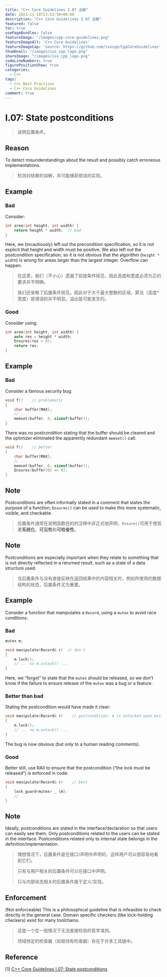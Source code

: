 ```yaml
---
title: "C++ Core Guidelines I.07 注解"
date: 2023-11-18T23:53:58+08:00
description: "C++ Core Guidelines I.07 注解"
featured: false
toc: true
usePageBundles: false
featureImage: "/images/cpp-core-guidelines.png"
featureImageAlt: 'C++ Core Guidelines'
featureImageCap: 'source: https://github.com/isocpp/CppCoreGuidelines'
thumbnail: "/images/iso_cpp_logo.png"
shareImage: "/images/iso_cpp_logo.png"
codeLineNumbers: true
figurePositionShow: true
categories:
  - C++
tags:
  - C++ Best Practices
  - C++ Core Guidelines
comment: true
---
```


# I.07: State postconditions

> 说明后置条件。

## Reason

To detect misunderstandings about the result and possibly catch erroneous implementations.

>检测对结果的误解，并可能捕获错误的实现。

## Example

### Bad

Consider:

```c++
int area(int height, int width) {
    return height * width;	// bad
}
```

Here, we (incautiously) left out the precondition specification, so it is not explicit that height and width must be positive. We also left out the postcondition specification, so it is not obvious that the algorithm (`height * width`) is wrong for areas larger than the largest integer. Overflow can happen.

> 在这里，我们（不小心）遗漏了前提条件规范，因此高度和宽度必须为正的要求并不明确。
>
> 我们还省略了后置条件规范，因此对于大于最大整数的区域，算法（高度*宽度）是错误的并不明显。溢出是可能发生的。

### Good

Consider using:

```c++
int area(int height, int width) {
    auto res = height * width;
    Ensures(res > 0);
    return res;
}
```

## Example

### Bad

Consider a famous security bug:

```c++
void f()    // problematic
{
    char buffer[MAX];
    // ...
    memset(buffer, 0, sizeof(buffer));
}
```

There was no postcondition stating that the buffer should be cleared and the optimizer eliminated the apparently redundant `memset()` call:

```c++
void f()    // better
{
    char buffer[MAX];
    // ...
    memset(buffer, 0, sizeof(buffer));
    Ensures(buffer[0] == 0);
}
```

## Note

Postconditions are often informally stated in a comment that states the purpose of a function; `Ensures()` can be used to make this more systematic, visible, and checkable.

> 后置条件通常在说明函数目的的注释中非正式地声明，`Ensure()`可用于使其更**系统化**、**可见性**和**可检查性**。

## Note

Postconditions are especially important when they relate to something that is not directly reflected in a returned result, such as a state of a data structure used.

> 当后置条件与没有直接反映在返回结果中的内容相关时，例如所使用的数据结构的状态，后置条件尤为重要。

## Example

Consider a function that manipulates a `Record`, using a `mutex` to avoid race conditions:

### Bad

```c++
mutex m;

void manipulate(Record& r)	// don't
{
    m.lock();
    // ... no m.unlock() ...
}
```

Here, we “forgot” to state that the `mutex` should be released, so we don’t know if the failure to ensure release of the `mutex` was a bug or a feature.

### Better than bad

Stating the postcondition would have made it clear:

```c++
void manipulate(Record& r)    // postcondition: m is unlocked upon exit
{
    m.lock();
    // ... no m.unlock() ...
}
```

The bug is now obvious (but only to a human reading comments).

### Good

Better still, use RAII to ensure that the postcondition (“the lock must be released”) is enforced in code:

```c++
void manipulate(Record& r)    // best
{
    lock_guard<mutex> _ {m};
    // ...
}
```

## Note

Ideally, postconditions are stated in the interface/declaration so that users can easily see them. Only postconditions related to the users can be stated in the interface. Postconditions related only to internal state belongs in the definition/implementation.

> 理想情况下，后置条件是在接口/声明中声明的，这样用户可以很容易地看到它们。
>
> 只有与用户相关的后置条件可以在接口中声明。
>
> 只与内部状态相关的后置条件属于定义/实现。

## Enforcement

(Not enforceable) This is a philosophical guideline that is infeasible to check directly in the general case. Domain specific checkers (like lock-holding checkers) exist for many toolchains.

>这是一个在一般情况下无法直接检验的哲学准则。
>
>领域特定的检查器（如锁持有检查器）存在于许多工具链中。

## Reference

[1] [C++ Core Guidelines I.07: State postconditions](https://isocpp.github.io/CppCoreGuidelines/CppCoreGuidelines#i7-state-postconditions)
